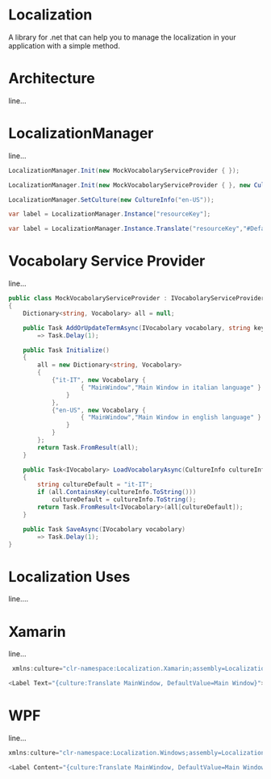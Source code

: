 # Localization
A library for .net that can help you to manage the localization in your application with a simple method.

# Architecture
line...

# LocalizationManager
line...
```c#
LocalizationManager.Init(new MockVocabolaryServiceProvider { });
```

```c#
LocalizationManager.Init(new MockVocabolaryServiceProvider { }, new CultureInfo("en-US"));
```

```c#
LocalizationManager.SetCulture(new CultureInfo("en-US"));
```

```c#
var label = LocalizationManager.Instance["resourceKey"];
```

```c#
var label = LocalizationManager.Instance.Translate("resourceKey","#Default value");
```

# Vocabolary Service Provider
line...
```c# xaml
public class MockVocabolaryServiceProvider : IVocabolaryServiceProvider
{
    Dictionary<string, Vocabolary> all = null;

    public Task AddOrUpdateTermAsync(IVocabolary vocabolary, string key, string defaultValue = null) 
        => Task.Delay(1);

    public Task Initialize()
    {
        all = new Dictionary<string, Vocabolary>
        {
            {"it-IT", new Vocabolary {
                    { "MainWindow","Main Window in italian language" }
                }
            },
            {"en-US", new Vocabolary {
                    { "MainWindow","Main Window in english language" } 
                } 
            }
        };
        return Task.FromResult(all);
    }

    public Task<IVocabolary> LoadVocabolaryAsync(CultureInfo cultureInfo)
    {
        string cultureDefault = "it-IT";
        if (all.ContainsKey(cultureInfo.ToString()))
            cultureDefault = cultureInfo.ToString();
        return Task.FromResult<IVocabolary>(all[cultureDefault]);
    }

    public Task SaveAsync(IVocabolary vocabolary) 
        => Task.Delay(1);
}
```

# Localization Uses
line....

# Xamarin
line...
```c# xaml
 xmlns:culture="clr-namespace:Localization.Xamarin;assembly=Localization.Xamarin"
```

```c# xaml
<Label Text="{culture:Translate MainWindow, DefaultValue=Main Window}"></Label>
```

# WPF
line...
```c# xaml
xmlns:culture="clr-namespace:Localization.Windows;assembly=Localization.Windows"
```

```c# xaml
<Label Content="{culture:Translate MainWindow, DefaultValue=Main Window}"></Label>
```
